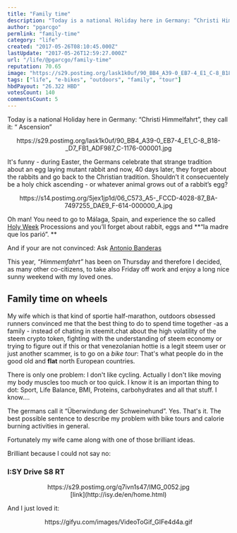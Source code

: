 ```yaml
---
title: "Family time"
description: "Today is a national Holiday here in Germany: “Christi Himmelfahrt”, they call it: “ Ascension”  <center>https://s29.postimg.org/lask1k0uf/90_BB4_A39-0..."
author: "pgarcgo"
permlink: "family-time"
category: "life"
created: "2017-05-26T08:10:45.000Z"
lastUpdate: "2017-05-26T12:59:27.000Z"
url: "/life/@pgarcgo/family-time"
reputation: 70.65
image: "https://s29.postimg.org/lask1k0uf/90_BB4_A39-0_EB7-4_E1_C-8_B18-_D7_FB1_ADF987_C-1176-000001.jpg"
tags: ["life", "e-bikes", "outdoors", "family", "tour"]
hbdPayout: "26.322 HBD"
votesCount: 140
commentsCount: 5
---
```


Today is a national Holiday here in Germany: “Christi Himmelfahrt”, they call it: “ Ascension”

<center>https://s29.postimg.org/lask1k0uf/90_BB4_A39-0_EB7-4_E1_C-8_B18-_D7_FB1_ADF987_C-1176-000001.jpg</center>

It's funny - during Easter, the Germans celebrate that strange tradition about an egg laying mutant rabbit and now, 40 days later, they forget about the rabbits and go back to the Christian tradition. Shouldn’t it consecuentely be a holy chick ascending - or whatever animal grows out of a rabbit’s egg?

<center>https://s14.postimg.org/5jex1jp1d/06_C573_A5-_FCCD-4028-87_BA-7497255_DAE9_F-614-000000_A.jpg</center>

Oh man! You need to go to Málaga, Spain, and experience the so called [Holy Week](https://en.m.wikipedia.org/wiki/Holy_Week_in_M%C3%A1laga) Processions and you’ll forget about rabbit, eggs and **“la madre que los parió”. **

And if your are not convinced: Ask [Antonio Banderas](http://www.dailymail.co.uk/travel/article-2605045/Antonio-Banderas-celebrates-Holy-Week-Malaga-old-brotherhood.html)

This year, *“Himmemfahrt”* has been on Thursday and therefore I decided, as many other co-citizens, to take also Friday off work and enjoy a long nice sunny weekend with my loved ones. 

## Family time on wheels

My wife which is that kind of sportie half-marathon, outdoors obsessed runners convinced me that the best thing to do to spend time together -as a family - instead of chating in steemit.chat about the high volatility of the steem crypto token, fighting with the understanding of steem economy or trying to figure out if this or that venezolanian hottie is a legit steem user or just another scammer,  is to go on a *bike tour*: That's what  people do in the good old and **flat** north European countries. 

There is only one problem: I don't like cycling. Actually I don't like moving my body muscles too much or too quick. I know it is an importan thing to dot: Sport, Life Balance, BMI, Proteins, carbohydrates and all that stuff. I know....

The germans call it “Überwindung der Schweinehund”. Yes. That's it. The best possible sentence to describe my problem with bike tours and calorie burning activities in general. 

Fortunately my wife came  along with one of those brilliant ideas. 

Brilliant because I could not say no:

### I:SY Drive S8 RT

<center>https://s29.postimg.org/q7ivn1s47/IMG_0052.jpg</center>
<center>[link](http://isy.de/en/home.html)</center>

And I just loved it:

<center>https://gifyu.com/images/VideoToGif_GIFe4d4a.gif </center>